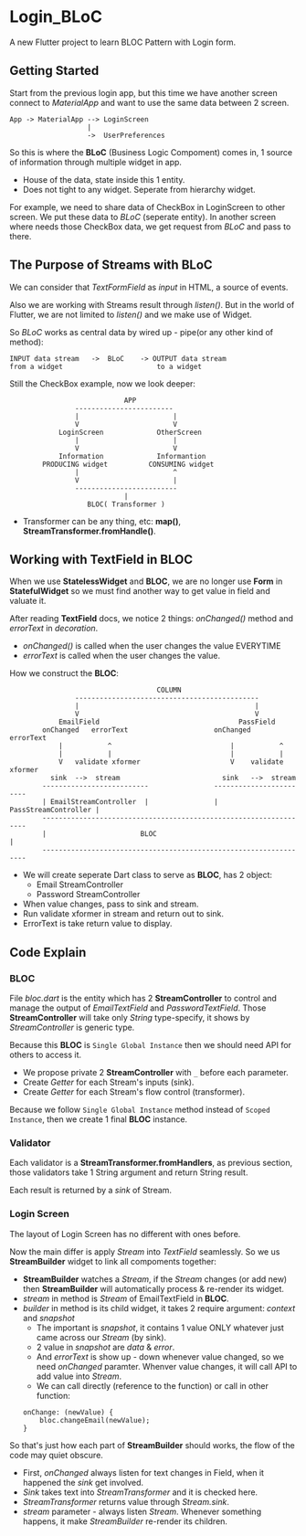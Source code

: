 # Login_BLoC

A new Flutter project to learn BLOC Pattern with Login form.

## Getting Started

Start from the previous login app, but this time we have another screen connect to *MaterialApp* and want to use the same data between 2 screen.

```
App -> MaterialApp --> LoginScreen
                   |
                   ->  UserPreferences
```

So this is where the **BLoC** (Business Logic Compoment) comes in, 1 source of information through multiple widget in app.
- House of the data, state inside this 1 entity.
- Does not tight to any widget. Seperate from hierarchy widget.

For example, we need to share data of CheckBox in LoginScreen to other screen. We put these data to *BLoC* (seperate entity).
In another screen where needs those CheckBox data, we get request from *BLoC* and pass to there.

## The Purpose of Streams with BLoC

We can consider that *TextFormField* as *input* in HTML, a source of events.  

Also we are working with Streams result through *listen()*. But in the world of Flutter, we are not limited to *listen()* and we make use of Widget.

So *BLoC* works as central data by wired up - pipe(or any other kind of method):
```
INPUT data stream   ->  BLoC    -> OUTPUT data stream 
from a widget                       to a widget
```

Still the CheckBox example, now we look deeper:
```
                            APP
                ------------------------
                |                       |
                V                       V
            LoginScreen             OtherScreen
                |                       |   
                V                       V
            Information             Informantion
        PRODUCING widget          CONSUMING widget
                |                       ^
                V                       |
                -------------------------
                            |
                   BLOC( Transformer )
```

- Transformer can be any thing, etc: **map()**, **StreamTransformer.fromHandle()**.

## Working with TextField in BLOC

When we use **StatelessWidget** and **BLOC**, we are no longer use **Form** in **StatefulWidget** so we must find another way to get value in field and valuate it.

After reading **TextField** docs, we notice 2 things: *onChanged()* method and *errorText* in *decoration*.
- *onChanged()* is called when the user changes the value EVERYTIME
- *errorText* is called when the user changes the value.

How we construct the **BLOC**:
```
                                    COLUMN
                ---------------------------------------------
                |                                           |
                V                                           V
            EmailField                                  PassField
        onChanged   errorText                     onChanged   errorText
            |           ^                             |           ^
            |           |                             |           |
            V   validate xformer                      V    validate xformer  
          sink  -->  stream                         sink   -->  stream
        --------------------------                ------------------------  
        | EmailStreamController  |                | PassStreamController |
        ------------------------------------------------------------------
        |                       BLOC                                     |
        ------------------------------------------------------------------
```

- We will create seperate Dart class to serve as **BLOC**, has 2 object:
    - Email StreamController
    - Password StreamController
- When value changes, pass to sink and stream. 
- Run validate xformer in stream and return out to sink.
- ErrorText is take return value to display.


## Code Explain

### BLOC

File *bloc.dart* is the entity which has 2 **StreamController** to control and manage the output of *EmailTextField* and *PasswordTextField*.
Those **StreamController** will take only *String* type-specify, it shows by *StreamController* is generic type.

Because this **BLOC** is `Single Global Instance` then we should need API for others to access it. 
- We propose private 2 **StreamController** with `_` before each parameter.
- Create *Getter* for each Stream's inputs (sink).
- Create *Getter* for each Stream's flow control (transformer).

Because we follow `Single Global Instance` method instead of `Scoped Instance`, then we create 1 final **BLOC** instance.

### Validator

Each validator is a **StreamTransformer.fromHandlers**, as previous section, those validators take 1 String argument and return String result.

Each result is returned by a *sink* of Stream.

### Login Screen

The layout of Login Screen has no different with ones before.

Now the main differ is apply *Stream* into *TextField* seamlessly. So we us **StreamBuilder** widget to link all compoments together:
- **StreamBuilder** watches a *Stream*, if the *Stream* changes (or add new) then **StreamBuilder** will automatically process & re-render its widget.
- *stream* in method is *Stream* of EmailTextField in **BLOC**.
- *builder* in method is its child widget, it takes 2 require argument: *context* and *snapshot*
    - The important is *snapshot*, it contains 1 value ONLY whatever just came across our *Stream* (by sink).
    - 2 value in *snapshot* are *data* & *error*.
    - And *errorText* is show up - down whenever value changed, so we need *onChanged* paramter. Whenver value changes, it will call API to add value into *Stream*.
    - We can call directly (reference to the function) or call in other function:
    ```
    onChange: (newValue) {
        bloc.changeEmail(newValue);
    }
    ```

So that's just how each part of **StreamBuilder** should works, the flow of the code may quiet obscure.
- First, *onChanged* always listen for text changes in Field, when it happened the *sink* get involved.
- *Sink* takes text into *StreamTransformer* and it is checked here.
- *StreamTransformer* returns value through *Stream.sink*.
- *stream* parameter - always listen *Stream*. Whenever something happens, it make *StreamBuilder* re-render its children.

